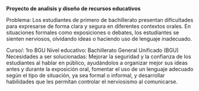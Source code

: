 **Proyecto de analisis y diseño de recursos educativos** 

Problema: Los estudiantes de primero de bachillerato presentan dificultades para
expresarse de forma clara y segura en diferentes contextos orales. En situaciones
formales como exposiciones o debates, los estudiantes se sienten nerviosos,
olvidando ideas o haciendo uso de lenguaje inadecuado. 

Curso/: 1ro BGU
Nivel educativo: Bachillerato General Unificado (BGU)
Necesidades a ser solucionadas: Mejorar la seguridad y la confianza de los estudiantes
al hablar en público, ayudándolos a organizar mejor sus ideas antes y durante la
exposición oral, fomentar el uso de un lenguaje adecuado según el tipo de situación, ya
sea formal o informal, y desarrollar habilidades que les permitan controlar el nerviosismo
al comunicarse.
 

